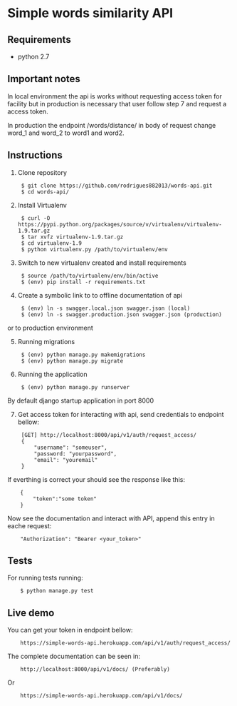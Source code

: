 # Simple words similarity API

## Requirements
* python 2.7

## Important notes

In local environment the api is works without requesting access token for facility but in production is necessary that user follow step 7 and request a access token.

In production the endpoint /words/distance/ in body of request change word_1 and word_2 to word1 and word2.

## Instructions

1. Clone repository

		$ git clone https://github.com/rodrigues882013/words-api.git
		$ cd words-api/
 
2. Install Virtualenv
      
		$ curl -O https://pypi.python.org/packages/source/v/virtualenv/virtualenv-1.9.tar.gz
		$ tar xvfz virtualenv-1.9.tar.gz
		$ cd virtualenv-1.9
		$ python virtualenv.py /path/to/virtualenv/env

3. Switch to new virtualenv created and install requirements

		$ source /path/to/virtualenv/env/bin/active
		$ (env) pip install -r requirements.txt

4. Create a symbolic link to to offline documentation of api

		$ (env) ln -s swagger.local.json swagger.json (local)
		$ (env) ln -s swagger.production.json swagger.json (production)

or to production environment

    
       
5. Running migrations

		$ (env) python manage.py makemigrations
		$ (env) python manage.py migrate
       
6. Running the application

		$ (env) python manage.py runserver

By default django startup application in port 8000

7. Get access token for interacting with api, send credentials to endpoint bellow:

		[GET] http://localhost:8000/api/v1/auth/request_access/
		{
			"username": "someuser",
			"password: "yourpassword",
			"email": "youremail"
		}

If everthing is correct your should see the response like this:

		{
			"token":"some token"
		}
       
Now see the documentation and interact with API, append this entry in eache request:

        "Authorization": "Bearer <your_token>"


## Tests

For running tests running:

		$ python manage.py test
       
## Live demo

You can get your token in endpoint bellow:

		https://simple-words-api.herokuapp.com/api/v1/auth/request_access/
      
The complete documentation can be seen in:

		http://localhost:8000/api/v1/docs/ (Preferably)
Or

        https://simple-words-api.herokuapp.com/api/v1/docs/
